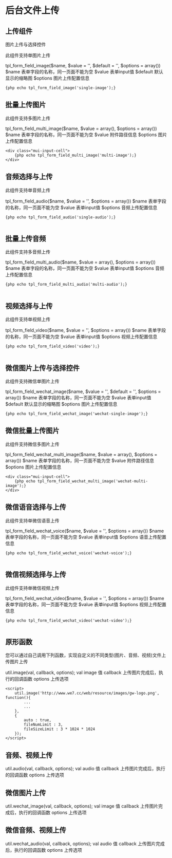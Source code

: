 # 后台文件上传
## 上传组件
图片上传与选择控件

此组件支持单图片上传

tpl_form_field_image($name, $value = '', $default = '', $options = array())
$name 表单字段的名称，同一页面不能为空
$value 表单input值
$default 默认显示的缩略图
$options 图片上传配置信息
```
{php echo tpl_form_field_image('single-image');}

```
## 批量上传图片
此组件支持多图片上传

tpl_form_field_multi_image($name, $value = array(), $options = array())
$name 表单字段的名称，同一页面不能为空
$value 附件路径信息
$options 图片上传配置信息
```
<div class="mui-input-cell">
    {php echo tpl_form_field_multi_image('multi-image');}
</div>

```
## 音频选择与上传
此组件支持单音频上传

tpl_form_field_audio($name, $value = '', $options = array())
$name 表单字段的名称，同一页面不能为空
$value 表单input值
$options 音频上传配置信息
```
{php echo tpl_form_field_audio('single-audio');}


```
## 批量上传音频
此组件支持多音频上传

tpl_form_field_multi_audio($name, $value = array(), $options = array())
$name 表单字段的名称，同一页面不能为空
$value 表单input值
$options 音频上传配置信息
```
{php echo tpl_form_field_multi_audio('multi-audio');}


```
## 视频选择与上传
此组件支持单视频上传

tpl_form_field_video($name, $value = '', $options = array())
$name 表单字段的名称，同一页面不能为空
$value 表单input值
$options 视频上传配置信息
```
{php echo tpl_form_field_video('video');}


```
## 微信图片上传与选择控件


此组件支持微信单图片上传

tpl_form_field_wechat_image($name, $value = '', $default = '', $options = array())
$name 表单字段的名称，同一页面不能为空
$value 表单input值
$default 默认显示的缩略图
$options 图片上传配置信息
```
{php echo tpl_form_field_wechat_image('wechat-single-image');}

```
## 微信批量上传图片
此组件支持微信多图片上传

tpl_form_field_wechat_multi_image($name, $value = array(), $options = array())
$name 表单字段的名称，同一页面不能为空
$value 附件路径信息
$options 图片上传配置信息
```
<div class="mui-input-cell">
    {php echo tpl_form_field_wechat_multi_image('wechat-multi-image');}
</div>

```
## 微信语音选择与上传
此组件支持单微信语音上传

tpl_form_field_wechat_voice($name, $value = '', $options = array())
$name 表单字段的名称，同一页面不能为空
$value 表单input值
$options 语音上传配置信息
```
{php echo tpl_form_field_wechat_voice('wechat-voice');}


```
## 微信视频选择与上传
此组件支持单微信视频上传

tpl_form_field_wechat_video($name, $value = '', $options = array())
$name 表单字段的名称，同一页面不能为空
$value 表单input值
$options 视频上传配置信息
```
{php echo tpl_form_field_wechat_video('wechat-video');}


```
## 原形函数
您可以通过自己调用下列函数，实现自定义的不同类型(图片、音频、视频)文件上传图片上传

util.image(val, callback, options);
val image 值
callback 上传图片完成后，执行的回调函数
options 上传选项
```
<script>
    util.image('http://www.we7.cc/web/resource/images/gw-logo.png', function(){
        ...
        ...
    },
    {
        auto : true,
        fileNumLimit : 3,
        fileSizeLimit : 3 * 1024 * 1024
    });
</script>

```
## 音频、视频上传
util.audio(val, callback, options);
val audio 值
callback 上传图片完成后，执行的回调函数
options 上传选项
## 微信图片上传
util.wechat_image(val, callback, options);
val image 值
callback 上传图片完成后，执行的回调函数
options 上传选项
## 微信音频、视频上传
util.wechat_audio(val, callback, options);
val audio 值
callback 上传图片完成后，执行的回调函数
options 上传选项
